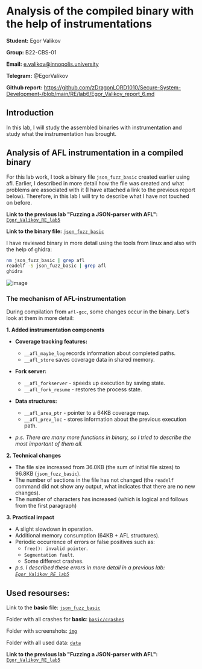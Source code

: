# Analysis of the сompiled binary with the help of instrumentations

**Student:** Egor Valikov

**Group:** B22-CBS-01

**Email:** e.valikov@innopolis.university

**Telegram:** @EgorValikov

**Github report:** https://github.com/zDragonLORD1010/Secure-System-Development-/blob/main/RE/lab6/Egor_Valikov_report_6.md

## Introduction

In this lab, I will study the assembled binaries with instrumentation and study what the instrumentation has brought.

## Analysis of AFL instrumentation in a compiled binary

For this lab work, I took a binary file `json_fuzz_basic` created earlier using afl. Earlier, I described in more detail how the file was created and what problems are associated with it (I have attached a link to the previous report below). Therefore, in this lab I will try to describe what I have not touched on before.

**Link to the previous lab "Fuzzing a JSON-parser with AFL":** [`Egor_Valikov_RE_lab5`](https://github.com/zDragonLORD1010/Secure-System-Development-/blob/main/RE/lab5/Egor_Valikov_report_5.md)

**Link to the binary file:** [`json_fuzz_basic`](https://github.com/zDragonLORD1010/Secure-System-Development-/blob/main/RE/lab5/data/json_fuzz_basic)

I have reviewed binary in more detail using the tools from linux and also with the help of ghidra:

```bash
nm json_fuzz_basic | grep afl
readelf -S json_fuzz_basic | grep afl
ghidra
```

![image](https://github.com/user-attachments/assets/111022a8-3493-423f-bccf-40ea0bb9efab)

### The mechanism of AFL-instrumentation

During compilation from `afl-gcc`, some changes occur in the binary. Let's look at them in more detail:

**1. Added instrumentation components**

- **Coverage tracking features:**
  - `__afl_maybe_log` records information about completed paths.
  - `__afl_store` saves coverage data in shared memory.

- **Fork server:**
  - `__afl_forkserver` - speeds up execution by saving state.
  - `__afl_fork_resume` - restores the process state.

- **Data structures:**
  - `__afl_area_ptr` - pointer to a 64KB coverage map.
  - `__afl_prev_loc` - stores information about the previous execution path.
- *p.s. There are many more functions in binary, so I tried to describe the most important of them all.*

**2. Technical changes**

- The file size increased from 36.0KB (the sum of initial file sizes) to 96.8KB (`json_fuzz_basic`).
- The number of sections in the file has not changed (the `readelf` command did not show any output, what indicates that there are no new changes).
- The number of characters has increased (which is logical and follows from the first paragraph)

**3. Practical impact**

- A slight slowdown in operation.
- Additional memory consumption (64KB + AFL structures).
- Periodic occurrence of errors or false positives such as:
  - `free(): invalid pointer`.
  - `Segmentation fault`.
  - Some differect crashes.
- *p.s. I described these errors in more detail in a previous lab: [`Egor_Valikov_RE_lab5`](https://github.com/zDragonLORD1010/Secure-System-Development-/blob/main/RE/lab5/Egor_Valikov_report_5.md)*

## Used resourses:

Link to the **basic** file: [`json_fuzz_basic`](https://github.com/zDragonLORD1010/Secure-System-Development-/blob/main/RE/lab5/data/json_fuzz_basic)

Folder with all crashes for **basic**: [`basic/crashes`](https://github.com/zDragonLORD1010/Secure-System-Development-/tree/main/RE/lab5/data/outputs/basic/crashes)

Folder with screenshots: [`img`](https://github.com/zDragonLORD1010/Secure-System-Development-/tree/main/RE/lab5/img)

Folder with all used data: [`data`](https://github.com/zDragonLORD1010/Secure-System-Development-/tree/main/RE/lab5/data)

**Link to the previous lab "Fuzzing a JSON-parser with AFL":** [`Egor_Valikov_RE_lab5`](https://github.com/zDragonLORD1010/Secure-System-Development-/blob/main/RE/lab5/Egor_Valikov_report_5.md)
